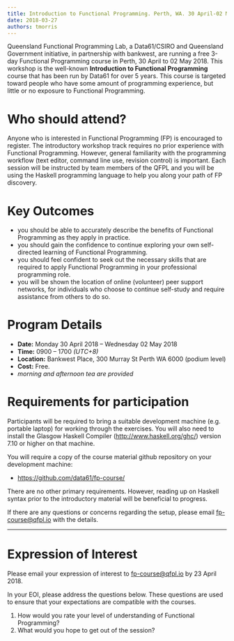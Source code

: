 ```yaml
---
title: Introduction to Functional Programming. Perth, WA. 30 April-02 May 2018
date: 2018-03-27
authors: tmorris
---
```


Queensland Functional Programming Lab, a Data61/CSIRO and Queensland Government initiative, in partnership with bankwest, are running a free 3-day Functional Programming course in Perth, 30 April to 02 May 2018. This workshop is the well-known **Introduction to Functional Programming** course that has been run by Data61 for over 5 years. This course is targeted toward people who have some amount of programming experience, but little or no exposure to Functional Programming.

# Who should attend?

Anyone who is interested in Functional Programming (FP) is encouraged to register.  The introductory workshop track requires no prior experience with Functional Programming. However, general familiarity with the programming workflow (text editor, command line use, revision control) is important. Each session will be instructed by team members of the QFPL and you will be using the Haskell programming language to help you along your path of FP discovery.

# Key Outcomes

* you should be able to accurately describe the benefits of Functional Programming as they apply in practice.
* you should gain the confidence to continue exploring your own self-directed learning of Functional Programming.
* you should feel confident to seek out the necessary skills that are required to apply Functional Programming in your professional programming role.
* you will be shown the location of online (volunteer) peer support networks, for individuals who choose to continue self-study and require assistance from others to do so.

# Program Details

* **Date:** Monday 30 April 2018 – Wednesday 02 May 2018
* **Time:** 0900 – 1700 *(UTC+8)*
* **Location:** Bankwest Place, 300 Murray St Perth WA 6000 (podium level)
* **Cost:** Free.
* *morning and afternoon tea are provided*

# Requirements for participation

Participants will be required to bring a suitable development machine (e.g. portable laptop) for working through the exercises. You will also need to install the Glasgow Haskell Compiler (http://www.haskell.org/ghc/) version 7.10 or higher on that machine.

You will require a copy of the course material github repository on your development machine:

* https://github.com/data61/fp-course/

There are no other primary requirements. However, reading up on Haskell syntax prior to the introductory material will be beneficial to progress.

If there are any questions or concerns regarding the setup, please email fp-course@qfpl.io with the details.

----

# Expression of Interest

Please email your expression of interest to fp-course@qfpl.io by 23 April 2018.

In your EOI, please address the questions below. These questions are used to ensure that your expectations are compatible with the courses.

1. How would you rate your level of understanding of Functional Programming?
2. What would you hope to get out of the session?

